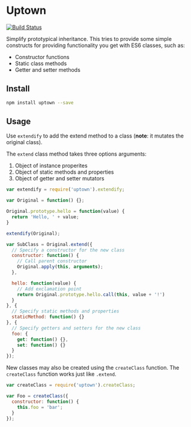 # Uptown

[![Build Status](https://travis-ci.org/smizell/uptown.svg?branch=master)](https://travis-ci.org/smizell/uptown)

Simplify prototypical inheritance. This tries to provide some simple constructs for providing functionality you get with ES6 classes, such as:

* Constructor functions
* Static class methods
* Getter and setter methods

## Install

```sh
npm install uptown --save
```

## Usage

Use `extendify` to add the extend method to a class (**note**: it mutates the original class).

The `extend` class method takes three options arguments:

1. Object of instance properites
1. Object of static methods and properties
1. Object of getter and setter mutators

```js
var extendify = require('uptown').extendify;

var Original = function() {};

Original.prototype.hello = function(value) {
  return 'Hello, ' + value;
}

extendify(Original);

var SubClass = Original.extend({
  // Specify a constructor for the new class
  constructor: function() {
    // Call parent constructor
    Original.apply(this, arguments);
  },

  hello: function(value) {
    // Add exclamation point
    return Original.prototype.hello.call(this, value + '!')
  }
}, {
  // Specify static methods and properties
  staticMethod: function() {}
}, {
  // Specify getters and setters for the new class
  foo: {
    get: function() {},
    set: function() {}
  }
});
```

New classes may also be created using the `createClass` function. The `createClass` function works just like `.extend`.

```js
var createClass = require('uptown').createClass;

var Foo = createClass({
  constructor: function() {
    this.foo = 'bar';
  }
});
```
